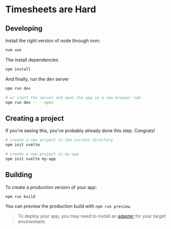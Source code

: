 # Timesheets are Hard

## Developing

Install the right version of node through nvm:

```bash
nvm use
```

The install dependencies

```bash
npm install
```

And finally, run the dev server

```bash
npm run dev

# or start the server and open the app in a new browser tab
npm run dev -- --open
```

## Creating a project

If you're seeing this, you've probably already done this step. Congrats!

```bash
# create a new project in the current directory
npm init svelte

# create a new project in my-app
npm init svelte my-app
```

## Building

To create a production version of your app:

```bash
npm run build
```

You can preview the production build with `npm run preview`.

> To deploy your app, you may need to install an [adapter](https://kit.svelte.dev/docs/adapters) for your target environment.
